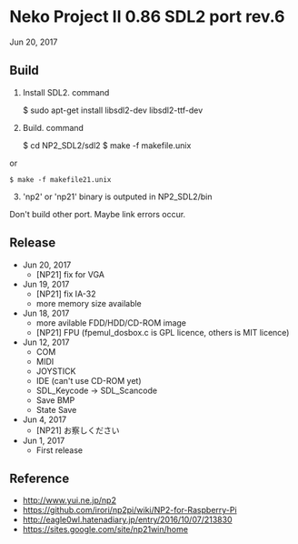 Neko Project II 0.86 SDL2 port rev.6
===
Jun 20, 2017  

Build
---

1. Install SDL2.
command

    $ sudo apt-get install libsdl2-dev libsdl2-ttf-dev

2. Build.
command

    $ cd NP2_SDL2/sdl2
    $ make -f makefile.unix

or

    $ make -f makefile21.unix

3. 'np2' or 'np21' binary is outputed in NP2_SDL2/bin

Don't build other port. Maybe link errors occur.

Release
---
* Jun 20, 2017
	- [NP21] fix for VGA
* Jun 19, 2017
	- [NP21] fix IA-32
	- more memory size available
* Jun 18, 2017
	- more avilable FDD/HDD/CD-ROM image
	- [NP21] FPU (fpemul_dosbox.c is GPL licence, others is MIT licence)
* Jun 12, 2017
	- COM
	- MIDI
	- JOYSTICK
	- IDE (can't use CD-ROM yet)
	- SDL_Keycode -&gt; SDL_Scancode
	- Save BMP
	- State Save
* Jun 4, 2017  
	- [NP21] お察しください
* Jun 1, 2017  
	- First release

Reference
---
* http://www.yui.ne.jp/np2
* https://github.com/irori/np2pi/wiki/NP2-for-Raspberry-Pi
* http://eagle0wl.hatenadiary.jp/entry/2016/10/07/213830
* https://sites.google.com/site/np21win/home

